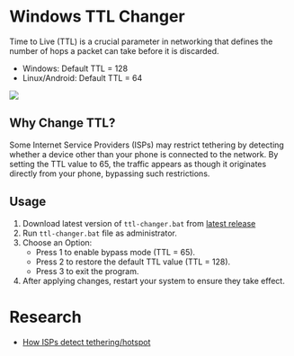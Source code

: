 # Windows TTL Changer

Time to Live (TTL) is a crucial parameter in networking that defines the number of hops a packet can take before it is discarded.

- Windows: Default TTL = 128
- Linux/Android: Default TTL = 64

![](https://i.imgur.com/yhhO5mP.png)

## Why Change TTL?

Some Internet Service Providers (ISPs) may restrict tethering by detecting whether a device other than your phone is connected to the network. By setting the TTL value to 65, the traffic appears as though it originates directly from your phone, bypassing such restrictions.

## Usage

1. Download latest version of `ttl-changer.bat` from [latest release](https://github.com/haiueom/windows-ttl-changer/releases/latest)
2. Run `ttl-changer.bat` file as administrator.
3. Choose an Option:
   - Press 1 to enable bypass mode (TTL = 65).
   - Press 2 to restore the default TTL value (TTL = 128).
   - Press 3 to exit the program.
4. After applying changes, restart your system to ensure they take effect.

# Research

- [How ISPs detect tethering/hotspot](https://android.stackexchange.com/questions/47819/how-can-phone-companies-detect-tethering-incl-wifi-hotspot)
